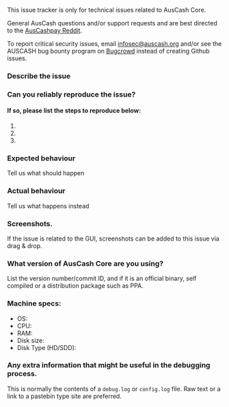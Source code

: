 <!--- Remove sections that do not apply -->

This issue tracker is only for technical issues related to AusCash Core.

General AusCash questions and/or support requests and are best directed to the [AusCashpay Reddit](https://www.reddit.com/r/auscashpay/).

To report critical security issues, email infosec@auscash.org and/or see the AUSCASH bug bounty program on [Bugcrowd](https://bugcrowd.com/auscashdigitalcash) instead of creating Github issues.

### Describe the issue

### Can you reliably reproduce the issue?
#### If so, please list the steps to reproduce below:
1.
2.
3.

### Expected behaviour
Tell us what should happen

### Actual behaviour
Tell us what happens instead

### Screenshots.
If the issue is related to the GUI, screenshots can be added to this issue via drag & drop.

### What version of AusCash Core are you using?
List the version number/commit ID, and if it is an official binary, self compiled or a distribution package such as PPA.

### Machine specs:
- OS:
- CPU:
- RAM:
- Disk size:
- Disk Type (HD/SDD):

### Any extra information that might be useful in the debugging process.
This is normally the contents of a `debug.log` or `config.log` file. Raw text or a link to a pastebin type site are preferred.
